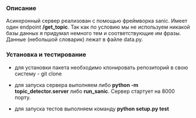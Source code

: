 ### Описание

 Асинхронный сервер реализован с помощью фреймворка sanic. Имеет один endpoint **/get_topic**. Так как по условию мы не используем никакой базы данных я придумал немного тем и соответствующие им фразы.  Данные (небольшой словарик) лежат в файле data.py.


### Установка и тестирование

- для уcтановки пакета необходимо клонировать репозиторий в свою систему - git clone

- для запуска сервера выполняем либо **python -m topic_detector.server** либо **run_sanic**. Сервер стартует на 8000 порту.

- для запуска тестов выполняем команду **python setup.py test**